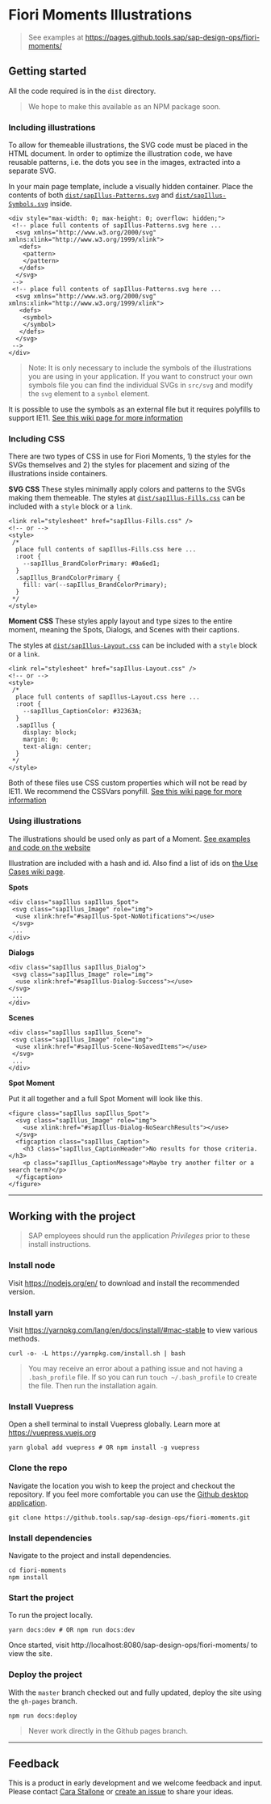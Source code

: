 # Fiori Moments Illustrations

> See examples at https://pages.github.tools.sap/sap-design-ops/fiori-moments/

## Getting started
All the code required is in the `dist` directory.

> We hope to make this available as an NPM package soon.

### Including illustrations
To allow for themeable illustrations, the SVG code must be placed in the HTML document. In order to optimize the illustration code, we have reusable patterns, i.e. the dots you see in the images, extracted into a separate SVG.

In your main page template, include a visually hidden container. Place the contents of both [`dist/sapIllus-Patterns.svg`](https://github.tools.sap/sap-design-ops/fiori-moments/blob/master/dist/sapIllus-Patterns.svg) and [`dist/sapIllus-Symbols.svg`](https://github.tools.sap/sap-design-ops/fiori-moments/blob/master/dist/sapIllus-Symbols.svg) inside.

```
<div style="max-width: 0; max-height: 0; overflow: hidden;">
 <!-- place full contents of sapIllus-Patterns.svg here ...  
  <svg xmlns="http://www.w3.org/2000/svg" xmlns:xlink="http://www.w3.org/1999/xlink">
   <defs>
    <pattern>
    </pattern>
   </defs>
  </svg>
 -->
 <!-- place full contents of sapIllus-Patterns.svg here ...
  <svg xmlns="http://www.w3.org/2000/svg" xmlns:xlink="http://www.w3.org/1999/xlink">
   <defs>
    <symbol>
    </symbol>
   </defs>
  </svg>
 -->
</div>
```

> Note: It is only necessary to include the symbols of the illustrations you are using in your application. If you want to construct your own symbols file you can find the individual SVGs in `src/svg` and modify the `svg` element to a `symbol` element.

It is possible to use the symbols as an external file but it requires polyfills to support IE11.
[See this wiki page  for more information](https://github.tools.sap/sap-design-ops/fiori-moments/wiki/Including-SVGs-Inline-vs.-External#external)

### Including CSS

There are two types of CSS in use for Fiori Moments, 1) the styles for the SVGs themselves and 2) the styles for placement and sizing of the illustrations inside containers.

**SVG CSS**
These styles minimally apply colors and patterns to the SVGs making them themeable. The styles at [`dist/sapIllus-Fills.css`](https://github.tools.sap/sap-design-ops/fiori-moments/blob/master/dist/sapIllus-Fills.css) can be included with a `style` block or a `link`.

```
<link rel="stylesheet" href="sapIllus-Fills.css" />
<!-- or -->
<style>
 /*
  place full contents of sapIllus-Fills.css here ...
  :root {
    --sapIllus_BrandColorPrimary: #0a6ed1;
  }
  .sapIllus_BrandColorPrimary {
    fill: var(--sapIllus_BrandColorPrimary);
  }
 */
</style>
```

**Moment CSS**
These styles apply layout and type sizes to the entire moment, meaning the Spots, Dialogs, and Scenes with their captions.

The styles at [`dist/sapIllus-Layout.css`](https://github.tools.sap/sap-design-ops/fiori-moments/blob/master/dist/sapIllus-Layout.css) can be included with a `style` block or a `link`.

```
<link rel="stylesheet" href="sapIllus-Layout.css" />
<!-- or -->
<style>
 /*
  place full contents of sapIllus-Layout.css here ...
  :root {
    --sapIllus_CaptionColor: #32363A;
  }
  .sapIllus {
    display: block;
    margin: 0;
    text-align: center;
  }
 */
</style>
```

Both of these files use CSS custom properties which will not be read by IE11. We recommend the CSSVars ponyfill.
[See this wiki page for more information](https://github.tools.sap/sap-design-ops/fiori-moments/wiki/Including-SVGs-Inline-vs.-External#inline)

### Using illustrations

The illustrations should be used only as part of a Moment.
[See examples and code on the website](https://pages.github.tools.sap/sap-design-ops/fiori-moments/library.html)

Illustration are included with a hash and id. Also find a list of ids on [the Use Cases wiki page](https://github.tools.sap/sap-design-ops/fiori-moments/wiki/Use-Cases).

**Spots**
```
<div class="sapIllus sapIllus_Spot">
 <svg class="sapIllus_Image" role="img">
  <use xlink:href="#sapIllus-Spot-NoNotifications"></use>
 </svg>
 ...
</div>
```

**Dialogs**
```
<div class="sapIllus sapIllus_Dialog">
 <svg class="sapIllus_Image" role="img">
  <use xlink:href="#sapIllus-Dialog-Success"></use>
</svg>
 ...
</div>
```

**Scenes**
```
<div class="sapIllus sapIllus_Scene">
 <svg class="sapIllus_Image" role="img">
  <use xlink:href="#sapIllus-Scene-NoSavedItems"></use>
 </svg>
 ...
</div>
```

**Spot Moment**

Put it all together and a full Spot Moment will look like this.

```
<figure class="sapIllus sapIllus_Spot">
  <svg class="sapIllus_Image" role="img">
    <use xlink:href="#sapIllus-Dialog-NoSearchResults"></use>
  </svg>
  <figcaption class="sapIllus_Caption">
    <h3 class="sapIllus_CaptionHeader">No results for those criteria.</h3>
    <p class="sapIllus_CaptionMessage">Maybe try another filter or a search term?</p>
  </figcaption>
</figure>
```

----

## Working with the project

> SAP employees should run the application *Privileges* prior to these install instructions.

### Install node
Visit https://nodejs.org/en/ to download and install the recommended version.

### Install yarn
Visit https://yarnpkg.com/lang/en/docs/install/#mac-stable to view various methods.
```
curl -o- -L https://yarnpkg.com/install.sh | bash
```

> You may receive an error about a pathing issue and not having a `.bash_profile` file. If so you can run `touch ~/.bash_profile` to create the file. Then run the installation again.


### Install Vuepress
Open a shell terminal to install Vuepress globally. Learn more at https://vuepress.vuejs.org
```
yarn global add vuepress # OR npm install -g vuepress
```

### Clone the repo
Navigate the location you wish to keep the project and checkout the repository. If you feel more comfortable you can use the [Github desktop application](https://desktop.github.com).
```
git clone https://github.tools.sap/sap-design-ops/fiori-moments.git
```

### Install dependencies
Navigate to the project and install dependencies.
```
cd fiori-moments
npm install
```

### Start the project
To run the project locally.
```
yarn docs:dev # OR npm run docs:dev
```
Once started, visit http://localhost:8080/sap-design-ops/fiori-moments/ to view the site.

### Deploy the project
With the `master` branch checked out and fully updated, deploy the site using the `gh-pages` branch.
```
npm run docs:deploy
```

> Never work directly in the Github pages branch.


----



## Feedback
This is a product in early development and we welcome feedback and input. Please contact [Cara Stallone](mailto:cara.stallone@sap.com) or [create an issue](https://github.tools.sap/sap-design-ops/fiori-moments/issues/new) to share your ideas.
